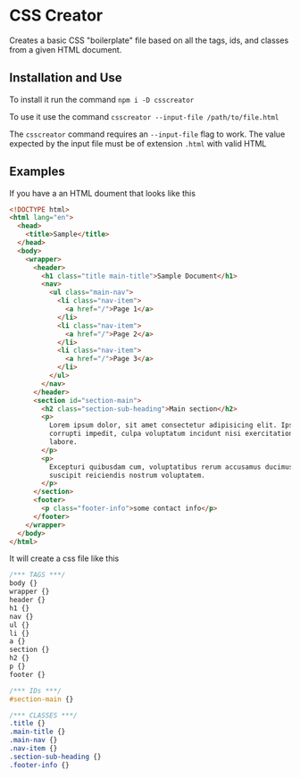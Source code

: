 # CSS Creator
Creates a basic CSS "boilerplate" file based on all the tags, ids, and classes from a given HTML document.

## Installation and Use

To install it run the command
`npm i -D csscreator`

To use it use the command 
`csscreator --input-file /path/to/file.html`

The `csscreator` command requires an `--input-file` flag to work. The value expected by the input file must be of extension `.html` with valid HTML

## Examples

If you have a an HTML doument that looks like this

```html
<!DOCTYPE html>
<html lang="en">
  <head>
    <title>Sample</title>
  </head>
  <body>
    <wrapper>
      <header>
        <h1 class="title main-title">Sample Document</h1>
        <nav>
          <ul class="main-nav">
            <li class="nav-item">
              <a href="/">Page 1</a>
            </li>
            <li class="nav-item">
              <a href="/">Page 2</a>
            </li>
            <li class="nav-item">
              <a href="/">Page 3</a>
            </li>
          </ul>
        </nav>
      </header>
      <section id="section-main">
        <h2 class="section-sub-heading">Main section</h2>
        <p>
          Lorem ipsum dolor, sit amet consectetur adipisicing elit. Ipsum
          corrupti impedit, culpa voluptatum incidunt nisi exercitationem ad
          labore.
        </p>
        <p>
          Excepturi quibusdam cum, voluptatibus rerum accusamus ducimus debitis
          suscipit reiciendis nostrum voluptatem.
        </p>
      </section>
      <footer>
        <p class="footer-info">some contact info</p>
      </footer>
    </wrapper>
  </body>
</html>
```

It will create a css file like this 

```css
/*** TAGS ***/
body {}
wrapper {}
header {}
h1 {}
nav {}
ul {}
li {}
a {}
section {}
h2 {}
p {}
footer {}

/*** IDs ***/
#section-main {}

/*** CLASSES ***/
.title {}
.main-title {}
.main-nav {}
.nav-item {}
.section-sub-heading {}
.footer-info {}

```

